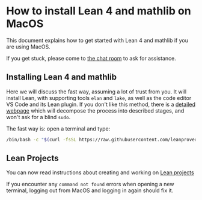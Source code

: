 # How to install Lean 4 and mathlib on MacOS

This document explains how to get started with Lean 4 and mathlib if you
are using MacOS.

If you get stuck, please come to [the chat room](https://leanprover.zulipchat.com/) to ask for assistance.

## Installing Lean 4 and mathlib

Here we will discuss the fast way, assuming a lot of trust from you. It
will install Lean, with supporting tools `elan` and `lake`, 
as well as the code editor VS Code and its Lean plugin.
If you don't like this method, there is a
[detailed webpage](macos_details.html) which will decompose the
process into described stages, and won't ask for a blind `sudo`.

The fast way is: open a terminal and type:
```bash
/bin/bash -c "$(curl -fsSL https://raw.githubusercontent.com/leanprover-community/mathlib4/master/scripts/install_macos.sh)" && source ~/.profile
```

## Lean Projects

You can now read instructions about creating and working on [Lean projects](project.html)

If you encounter any `command not found` errors when opening a new terminal,
logging out from MacOS and logging in again should fix it.

